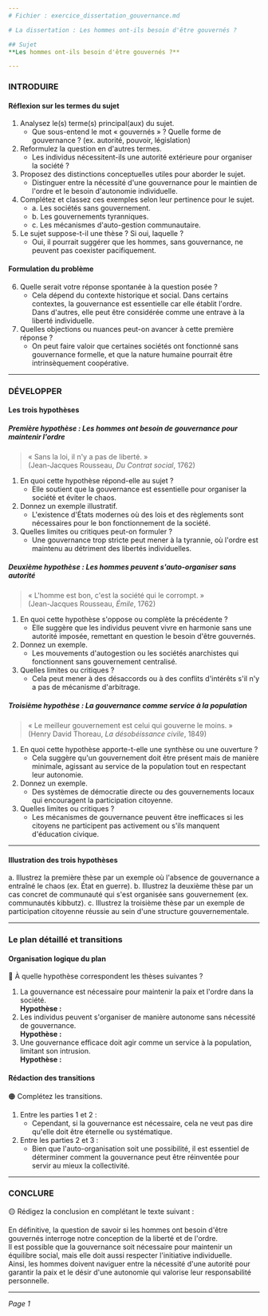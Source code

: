 ```yaml
---
# Fichier : exercice_dissertation_gouvernance.md

# La dissertation : Les hommes ont-ils besoin d'être gouvernés ?

## Sujet
**Les hommes ont-ils besoin d'être gouvernés ?**

---
```


### INTRODUIRE

#### Réflexion sur les termes du sujet

1. Analysez le(s) terme(s) principal(aux) du sujet. 
   - Que sous-entend le mot « gouvernés » ? Quelle forme de gouvernance ? (ex. autorité, pouvoir, législation)
2. Reformulez la question en d'autres termes.
   - Les individus nécessitent-ils une autorité extérieure pour organiser la société ?
3. Proposez des distinctions conceptuelles utiles pour aborder le sujet.
   - Distinguer entre la nécessité d'une gouvernance pour le maintien de l'ordre et le besoin d'autonomie individuelle.
4. Complétez et classez ces exemples selon leur pertinence pour le sujet. 
   - a. Les sociétés sans gouvernement.
   - b. Les gouvernements tyranniques.
   - c. Les mécanismes d'auto-gestion communautaire.
5. Le sujet suppose-t-il une thèse ? Si oui, laquelle ?
   - Oui, il pourrait suggérer que les hommes, sans gouvernance, ne peuvent pas coexister pacifiquement.

#### Formulation du problème

6. Quelle serait votre réponse spontanée à la question posée ?
   - Cela dépend du contexte historique et social. Dans certains contextes, la gouvernance est essentielle car elle établit l'ordre. Dans d'autres, elle peut être considérée comme une entrave à la liberté individuelle.
7. Quelles objections ou nuances peut-on avancer à cette première réponse ?
   - On peut faire valoir que certaines sociétés ont fonctionné sans gouvernance formelle, et que la nature humaine pourrait être intrinsèquement coopérative.

---

### DÉVELOPPER

#### Les trois hypothèses

##### Première hypothèse : Les hommes ont besoin de gouvernance pour maintenir l'ordre

> « Sans la loi, il n'y a pas de liberté. »  
> (Jean-Jacques Rousseau, *Du Contrat social*, 1762)

1. En quoi cette hypothèse répond-elle au sujet ?
   - Elle soutient que la gouvernance est essentielle pour organiser la société et éviter le chaos.
2. Donnez un exemple illustratif.
   - L'existence d'États modernes où des lois et des règlements sont nécessaires pour le bon fonctionnement de la société.
3. Quelles limites ou critiques peut-on formuler ?
   - Une gouvernance trop stricte peut mener à la tyrannie, où l'ordre est maintenu au détriment des libertés individuelles.

##### Deuxième hypothèse : Les hommes peuvent s'auto-organiser sans autorité

> « L'homme est bon, c'est la société qui le corrompt. »  
> (Jean-Jacques Rousseau, *Émile*, 1762)

1. En quoi cette hypothèse s'oppose ou complète la précédente ?
   - Elle suggère que les individus peuvent vivre en harmonie sans une autorité imposée, remettant en question le besoin d'être gouvernés.
2. Donnez un exemple.
   - Les mouvements d'autogestion ou les sociétés anarchistes qui fonctionnent sans gouvernement centralisé.
3. Quelles limites ou critiques ?
   - Cela peut mener à des désaccords ou à des conflits d'intérêts s'il n'y a pas de mécanisme d'arbitrage.

##### Troisième hypothèse : La gouvernance comme service à la population

> « Le meilleur gouvernement est celui qui gouverne le moins. »  
> (Henry David Thoreau, *La désobéissance civile*, 1849)

1. En quoi cette hypothèse apporte-t-elle une synthèse ou une ouverture ?
   - Cela suggère qu'un gouvernement doit être présent mais de manière minimale, agissant au service de la population tout en respectant leur autonomie.
2. Donnez un exemple.
   - Des systèmes de démocratie directe ou des gouvernements locaux qui encouragent la participation citoyenne.
3. Quelles limites ou critiques ?
   - Les mécanismes de gouvernance peuvent être inefficaces si les citoyens ne participent pas activement ou s'ils manquent d'éducation civique.

---

#### Illustration des trois hypothèses

a. Illustrez la première thèse par un exemple où l'absence de gouvernance a entraîné le chaos (ex. État en guerre).
b. Illustrez la deuxième thèse par un cas concret de communauté qui s'est organisée sans gouvernement (ex. communautés kibbutz).
c. Illustrez la troisième thèse par un exemple de participation citoyenne réussie au sein d'une structure gouvernementale.

---

### Le plan détaillé et transitions

#### Organisation logique du plan

🔴 À quelle hypothèse correspondent les thèses suivantes ?

1. La gouvernance est nécessaire pour maintenir la paix et l'ordre dans la société.  
   **Hypothèse :**
2. Les individus peuvent s'organiser de manière autonome sans nécessité de gouvernance.  
   **Hypothèse :**
3. Une gouvernance efficace doit agir comme un service à la population, limitant son intrusion.  
   **Hypothèse :**

#### Rédaction des transitions

🟠 Complétez les transitions.

1. Entre les parties 1 et 2 :  
   - Cependant, si la gouvernance est nécessaire, cela ne veut pas dire qu'elle doit être éternelle ou systématique.
2. Entre les parties 2 et 3 :  
   - Bien que l'auto-organisation soit une possibilité, il est essentiel de déterminer comment la gouvernance peut être réinventée pour servir au mieux la collectivité.

---

### CONCLURE

🟡 Rédigez la conclusion en complétant le texte suivant :

En définitive, la question de savoir si les hommes ont besoin d'être gouvernés interroge notre conception de la liberté et de l'ordre.  
Il est possible que la gouvernance soit nécessaire pour maintenir un équilibre social, mais elle doit aussi respecter l'initiative individuelle.  
Ainsi, les hommes doivent naviguer entre la nécessité d'une autorité pour garantir la paix et le désir d'une autonomie qui valorise leur responsabilité personnelle.

--- 

*Page 1*
